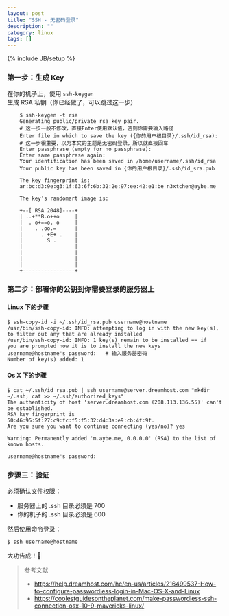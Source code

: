 ```yaml
---
layout: post
title: "SSH - 无密码登录"
description: ""
category: linux
tags: []
---
```

{% include JB/setup %}

### 第一步：生成 Key

在你的机子上，使用 `ssh-keygen` 生成 RSA 私钥（你已经做了，可以跳过这一步）
	
		$ ssh-keygen -t rsa
		Generating public/private rsa key pair.
		# 这一步一般不修改，直接Enter使用默认值，否则你需要输入路径
		Enter file in which to save the key ({你的用户根目录}/.ssh/id_rsa): 
		# 这一步很重要，以为本文的主题是无密码登录，所以就直接回车
		Enter passphrase (empty for no passphrase): 
		Enter same passphrase again:
		Your identification has been saved in /home/username/.ssh/id_rsa
		Your public key has been saved in {你的用户根目录}/.ssh/id_sra.pub
		
		The key fingerprint is:
		ar:bc:d3:9e:g3:1f:63:6f:6b:32:2e:97:ee:42:e1:be n3xtchen@aybe.me
		
		The key’s randomart image is:
		
		+--[ RSA 2048]----+
		| ..+**B.o++o     |
		|  . o+==o. o     |
		|    . .oo.=      |
		|      . +E+ .    |
		|        S .      |
		|                 |
		|                 |
		|                 |
		|                 |
		+-----------------+
		
### 第二步：部署你的公钥到你需要登录的服务器上

#### Linux 下的步骤

	$ ssh-copy-id -i ~/.ssh/id_rsa.pub username@hostname
	/usr/bin/ssh-copy-id: INFO: attempting to log in with the new key(s), to filter out any that are already installed
	/usr/bin/ssh-copy-id: INFO: 1 key(s) remain to be installed == if 	you are prompted now it is to install the new keys
	username@hostname's password:	# 输入服务器密码
	Number of key(s) added: 1
	
#### Os X 下的步骤

	$ cat ~/.ssh/id_rsa.pub | ssh username@server.dreamhost.com "mkdir ~/.ssh; cat >> ~/.ssh/authorized_keys"
	The authenticity of host 'server.dreamhost.com (208.113.136.55)' can't be established.
	RSA key fingerprint is 50:46:95:5f:27:c9:fc:f5:f5:32:d4:3a:e9:cb:4f:9f.
	Are you sure you want to continue connecting (yes/no)? yes
	
	Warning: Permanently added 'm.aybe.me, 0.0.0.0' (RSA) to the list of known hosts.
	
	username@hostname's password:

### 步骤三：验证

必须确认文件权限：

* 服务器上的 .ssh 目录必须是 700
* 你的机子的 .ssh 目录必须是 600

然后使用命令登录：

	$ ssh username@hostname
	
大功告成！🍻



> 参考文献
> 
> 	* https://help.dreamhost.com/hc/en-us/articles/216499537-How-to-configure-passwordless-login-in-Mac-OS-X-and-Linux
> 	* https://coolestguidesontheplanet.com/make-passwordless-ssh-connection-osx-10-9-mavericks-linux/